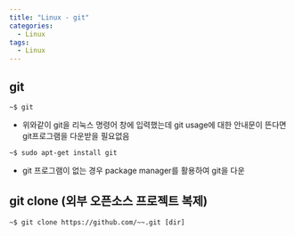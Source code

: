 ```yaml
---
title: "Linux - git"
categories:
  - Linux
tags:
  - Linux
---
```


## git
```console
~$ git
```

- 위와같이 git을 리눅스 명령어 창에 입력했는데 git usage에 대한 안내문이 뜬다면 git프로그램을 다운받을 필요없음

```console
~$ sudo apt-get install git
```
- git 프로그램이 없는 경우 package manager를 활용하여 git을 다운

## git clone (외부 오픈소스 프로젝트 복제)
```console
~$ git clone https://github.com/~~.git [dir]
```





